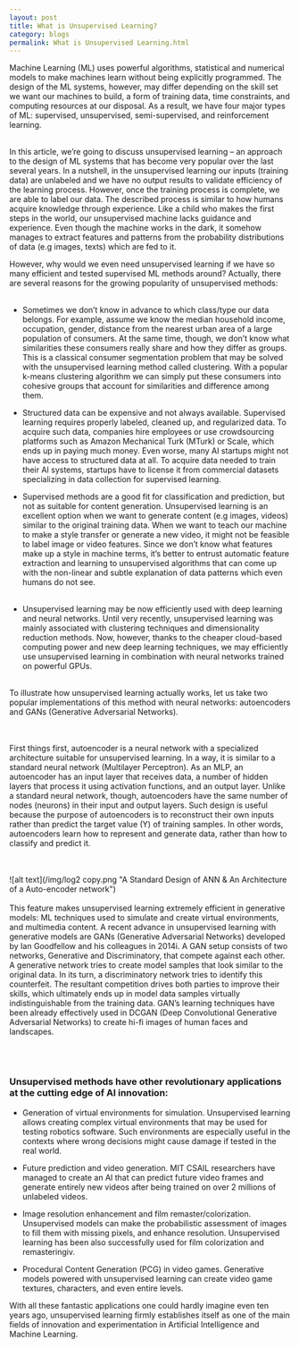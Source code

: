 ```yaml
---
layout: post
title: What is Unsupervised Learning?
category: blogs
permalink: What is Unsupervised Learning.html
---
```



Machine Learning (ML) uses powerful algorithms, statistical and numerical models to make machines learn without being explicitly programmed. The design of the ML systems, however, may differ depending on the skill set we want our machines to build,  a form of training data, time constraints, and computing resources at our disposal. As a result, we have four major types of ML: supervised, unsupervised, semi-supervised, and reinforcement learning. 
<br><br>

In this article, we’re  going to discuss unsupervised learning – an approach to the design of ML systems that has become very popular over the last several years. In a nutshell, in the unsupervised learning  our inputs (training data) are unlabeled and we have no output results to validate efficiency of the learning process. However, once the training process is complete, we are able to label our data. The described process is similar to how humans acquire knowledge through experience. Like a child who makes the first steps in the world, our unsupervised machine lacks guidance and experience. Even though the machine works in the dark, it somehow manages to extract features and patterns from the probability distributions of data (e.g images, texts) which are fed to it. 


However, why would we even need unsupervised learning if we have so many efficient and tested supervised ML methods around? Actually, there are several reasons for the growing popularity of unsupervised methods:
<br><br>
- Sometimes we don’t know in advance to which class/type our data belongs. For example, assume we know the median household income, occupation, gender, distance from the nearest urban area of a large population of consumers. At the same time, though, we don’t know what similarities these consumers really share and how they differ as groups. This is a classical consumer segmentation problem that may be solved with the unsupervised learning method called clustering. With a popular k-means clustering algorithm we can simply put these consumers into cohesive groups that account for similarities and difference among them. 


- Structured data can be expensive and not always available. Supervised learning requires properly labeled, cleaned up, and regularized data. To acquire such data, companies hire employees or use crowdsourcing platforms such as Amazon Mechanical Turk (MTurk) or Scale, which ends up in paying much money. Even worse, many AI startups might not have access to structured data at all.  To acquire data needed to train their AI systems, startups have to license it from commercial datasets specializing in data collection for supervised learning.


- Supervised methods are a good fit for classification and prediction, but not as suitable for content generation. Unsupervised learning is an excellent option when we want to generate content (e.g images, videos) similar to the original training data. When we want to teach our machine to make a style transfer or generate a new video, it might not be feasible to label image or video features. Since we don’t know what features make up a style in machine terms, it’s better to entrust automatic feature extraction and learning to unsupervised algorithms that can come up with the non-linear and subtle explanation of data patterns which even humans do not see.
<br><br>

- Unsupervised learning may be now efficiently used with deep learning and neural networks. Until very recently, unsupervised learning was mainly associated with clustering techniques and dimensionality reduction methods. Now, however, thanks to the cheaper cloud-based computing power and new deep learning techniques, we may efficiently use unsupervised learning in combination with neural networks trained on powerful GPUs. 
<br><br>


To illustrate how unsupervised learning actually works, let us take two popular implementations of this method with neural networks: autoencoders and GANs (Generative Adversarial Networks). 

<br><br>
First things first, autoencoder is a  neural network with a specialized architecture suitable for unsupervised learning. In a way, it is similar to a standard neural network (Multilayer Perceptron). As an MLP, an autoencoder has an input layer that receives data, a number of hidden layers that process it using activation functions, and an output layer. Unlike a standard neural network, though, autoencoders have the same number of nodes (neurons) in their input and output layers. Such design is useful because the purpose of autoencoders is to reconstruct their own inputs rather than predict the target value (Y) of training samples. In other words, autoencoders learn how to represent and generate data, rather than how to classify and predict it. 

                

<br><br>
![alt text](/img/log2 copy.png "A Standard Design of ANN & An Architecture of a Auto-encoder network")
<br><br>
This feature makes unsupervised learning extremely efficient in generative models: ML techniques used to simulate and create virtual environments, and multimedia content. A recent advance in unsupervised learning with generative models are GANs (Generative Adversarial Networks) developed by Ian Goodfellow and his colleagues in 2014i. A GAN setup consists of two networks, Generative and Discriminatory, that compete against each other. A generative network tries to create model samples that look similar to the original data. In its turn, a discriminatory network tries to identify this counterfeit. The resultant competition drives both parties to improve their skills, which ultimately ends up in model data samples virtually indistinguishable from the training data. GAN’s  learning techniques have been already effectively used in DCGAN (Deep Convolutional Generative Adversarial Networks) to create hi-fi images of human faces and landscapes.

<br><br>
### Unsupervised methods have other revolutionary applications at the cutting edge of AI innovation:


- Generation of virtual environments for simulation. Unsupervised learning allows creating complex virtual environments that may be used for testing robotics software. Such environments are especially useful in the contexts where wrong decisions might cause damage if tested in the real world.
- Future prediction and video generation. MIT CSAIL researchers have managed to create an AI that can predict future video frames and generate entirely new videos after being trained on over 2 millions of unlabeled videos.
- Image resolution enhancement and film remaster/colorization.  Unsupervised models can make the probabilistic assessment of images to fill them with missing pixels, and enhance resolution. Unsupervised learning has been also successfully used for film colorization and remasteringiv.

- Procedural Content Generation (PCG) in video games. Generative models powered with unsupervised learning can create video game textures, characters, and even entire levels.

With all these fantastic applications one could hardly imagine even ten years ago, unsupervised learning firmly establishes itself as one of the main fields of innovation and experimentation in Artificial Intelligence and Machine Learning.